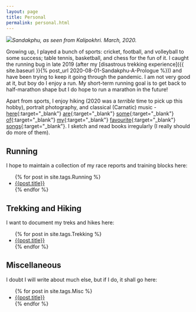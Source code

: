 ```yaml
---
layout: page
title: Personal
permalink: personal.html
---
```


![]({{site.baseurl}}/images/DSC_0256.jpg)*Sandakphu, as seen from Kalipokhri. March, 2020.*

Growing up, I played a bunch of sports: cricket, football, and volleyball to some success; table tennis, basketball, and chess for the fun of it. I caught the running bug in late 2019 (after my [disastrous trekking experience]({{ site.baseurl }}{% post_url 2020-08-01-Sandakphu-A-Prologue %})) and have been trying to keep it going through the pandemic. I am not very good at it, but boy do I enjoy a run. My short-term running goal is to get back to half-marathon shape but I do hope to run a marathon in the future!

Apart from sports, I enjoy hiking (2020 was a *terrible* time to pick up this hobby), portrait photography, and classical (Carnatic) music - [here](https://www.youtube.com/watch?v=o55TExI7Dbc){:target="_blank"} [are](https://youtu.be/iQTs7PSnX3k){:target="_blank"} [some](https://www.youtube.com/watch?v=yqvDbr4snIQ){:target="_blank"} [of](https://www.youtube.com/watch?v=TqsOCgWskDY){:target="_blank"} [my](https://www.youtube.com/watch?v=r5hSMSpb1Qs){:target="_blank"} [favourite](https://www.youtube.com/watch?v=YZksCuzV59E){:target="_blank"} [songs](https://www.youtube.com/watch?v=Go-mAJpH6_w){:target="_blank"}. I sketch and read books irregularly (I really should do more of them).

## Running

I hope to maintain a collection of my race reports and training blocks here:

<ul>
    {% for post in site.tags.Running %}
        <li><a href = "{{post.url}}">{{post.title}}</a></li>
    {% endfor %}
</ul>

## Trekking and Hiking

I want to document my treks and hikes here:

<ul>
    {% for post in site.tags.Trekking %}
        <li><a href = "{{post.url}}">{{post.title}}</a></li>
    {% endfor %}
</ul>

## Miscellaneous

I doubt I will write about much else, but if I do, it shall go here:

<ul>
    {% for post in site.tags.Misc %}
        <li><a href = "{{post.url}}">{{post.title}}</a></li>
    {% endfor %}
</ul>